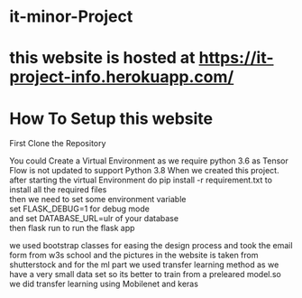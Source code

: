 # it-minor-Project
# this website is hosted at  https://it-project-info.herokuapp.com/
# How To Setup this website

First Clone the Repository<br>
<p>You could Create a Virtual Environment as we require python 3.6 as Tensor Flow is not updated to support Python 3.8
When we created this project.<br>
after starting the virtual Environment do pip install -r requirement.txt to install all the required files<br>
then we need to set some environment variable<br>
set FLASK_DEBUG=1 for debug mode<br>
and set DATABASE_URL=ulr of your database<br>
then flask run to run the flask app<br>
</p>
<p>
we used bootstrap classes for easing the design process and took the email form from w3s school and the pictures in the website is taken from shutterstock and for the ml part we used transfer learning method as we have a very small data set so its better to train from a preleared model.so we did transfer learning using Mobilenet and keras
</p>

